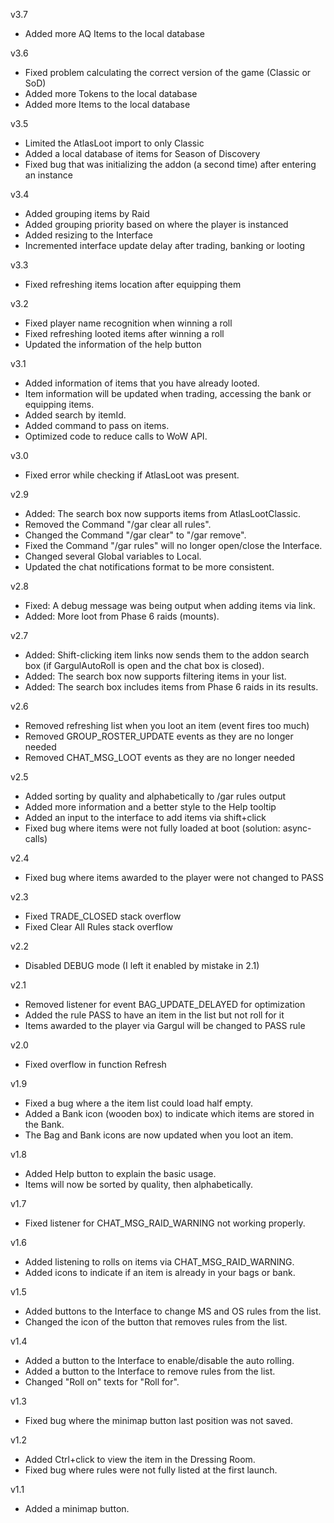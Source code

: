 v3.7
- Added more AQ Items to the local database

v3.6
- Fixed problem calculating the correct version of the game (Classic or SoD)
- Added more Tokens to the local database
- Added more Items to the local database

v3.5
- Limited the AtlasLoot import to only Classic
- Added a local database of items for Season of Discovery
- Fixed bug that was initializing the addon (a second time) after entering an instance

v3.4
- Added grouping items by Raid
- Added grouping priority based on where the player is instanced
- Added resizing to the Interface
- Incremented interface update delay after trading, banking or looting

v3.3
- Fixed refreshing items location after equipping them

v3.2
- Fixed player name recognition when winning a roll
- Fixed refreshing looted items after winning a roll
- Updated the information of the help button

v3.1
- Added information of items that you have already looted.
- Item information will be updated when trading, accessing the bank or equipping items.
- Added search by itemId.
- Added command to pass on items.
- Optimized code to reduce calls to WoW API.

v3.0
- Fixed error while checking if AtlasLoot was present.

v2.9
- Added: The search box now supports items from AtlasLootClassic.
- Removed the Command "/gar clear all rules".
- Changed the Command "/gar clear" to "/gar remove".
- Fixed the Command "/gar rules" will no longer open/close the Interface.
- Changed several Global variables to Local.
- Updated the chat notifications format to be more consistent.

v2.8
- Fixed: A debug message was being output when adding items via link.
- Added: More loot from Phase 6 raids (mounts).

v2.7
- Added: Shift-clicking item links now sends them to the addon search box (if GargulAutoRoll is open and the chat box is closed).
- Added: The search box now supports filtering items in your list.
- Added: The search box includes items from Phase 6 raids in its results.

v2.6
- Removed refreshing list when you loot an item (event fires too much)
- Removed GROUP_ROSTER_UPDATE events as they are no longer needed
- Removed CHAT_MSG_LOOT events as they are no longer needed

v2.5
- Added sorting by quality and alphabetically to /gar rules output
- Added more information and a better style to the Help tooltip
- Added an input to the interface to add items via shift+click
- Fixed bug where items were not fully loaded at boot (solution: async-calls)

v2.4
- Fixed bug where items awarded to the player were not changed to PASS

v2.3
- Fixed TRADE_CLOSED stack overflow
- Fixed Clear All Rules stack overflow

v2.2
- Disabled DEBUG mode (I left it enabled by mistake in 2.1)

v2.1
- Removed listener for event BAG_UPDATE_DELAYED for optimization
- Added the rule PASS to have an item in the list but not roll for it
- Items awarded to the player via Gargul will be changed to PASS rule

v2.0
- Fixed overflow in function Refresh

v1.9
- Fixed a bug where a the item list could load half empty.
- Added a Bank icon (wooden box) to indicate which items are stored in the Bank.
- The Bag and Bank icons are now updated when you loot an item.

v1.8
- Added Help button to explain the basic usage.
- Items will now be sorted by quality, then alphabetically.

v1.7
- Fixed listener for CHAT_MSG_RAID_WARNING not working properly.

v1.6
- Added listening to rolls on items via CHAT_MSG_RAID_WARNING.
- Added icons to indicate if an item is already in your bags or bank.

v1.5
- Added buttons to the Interface to change MS and OS rules from the list. 
- Changed the icon of the button that removes rules from the list.

v1.4
- Added a button to the Interface to enable/disable the auto rolling.
- Added a button to the Interface to remove rules from the list.
- Changed "Roll on" texts for "Roll for".

v1.3
- Fixed bug where the minimap button last position was not saved.

v1.2
- Added Ctrl+click to view the item in the Dressing Room.
- Fixed bug where rules were not fully listed at the first launch.

v1.1
- Added a minimap button.